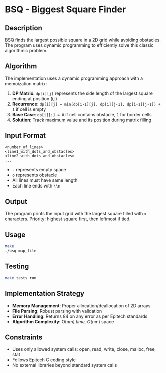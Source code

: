# BSQ - Biggest Square Finder

## Description
BSQ finds the largest possible square in a 2D grid while avoiding obstacles. The program uses dynamic programming to efficiently solve this classic algorithmic problem.

## Algorithm
The implementation uses a dynamic programming approach with a memoization matrix:
1. **DP Matrix**: `dp[i][j]` represents the side length of the largest square ending at position (i,j)
2. **Recurrence**: `dp[i][j] = min(dp[i-1][j], dp[i][j-1], dp[i-1][j-1]) + 1` if cell is empty
3. **Base Case**: `dp[i][j] = 0` if cell contains obstacle, `1` for border cells
4. **Solution**: Track maximum value and its position during matrix filling

## Input Format
```
<number_of_lines>
<line1_with_dots_and_obstacles>
<line2_with_dots_and_obstacles>
...
```
- `.` represents empty space
- `o` represents obstacle
- All lines must have same length
- Each line ends with `\\n`

## Output
The program prints the input grid with the largest square filled with `x` characters.
Priority: highest square first, then leftmost if tied.

## Usage
```bash
make
./bsq map_file
```

## Testing
```bash
make tests_run
```

## Implementation Strategy
- **Memory Management**: Proper allocation/deallocation of 2D arrays
- **File Parsing**: Robust parsing with validation
- **Error Handling**: Returns 84 on any error as per Epitech standards
- **Algorithm Complexity**: O(n*m) time, O(n*m) space

## Constraints
- Uses only allowed system calls: open, read, write, close, malloc, free, stat
- Follows Epitech C coding style
- No external libraries beyond standard system calls